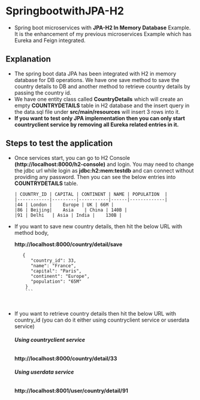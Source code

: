 # SpringbootwithJPA-H2
- Spring boot microservices with **JPA-H2 In Memory Database** Example. It is the enhancement of my previous microservices Example which has Eureka and Feign integrated.

## Explanation
- The spring boot data JPA has been integrated with H2 in memory database for DB operations. We have one save method to save the country details to DB and another method to retrieve country details by passing the country id.
- We have one entity class called **CountryDetails** which will create an empty **COUNTRYDETAILS** table in H2 database and the insert query in the data.sql file under **src/main/resources** will insert 3 rows into it. 
- **If you want to test only JPA implementation then you can only start countryclient service by removing all Eureka related entries in it.**

## Steps to test the application
- Once services start, you can go to H2 Console **(http://localhost:8000/h2-console)** and login. You may need to change the jdbc url while login as **jdbc:h2:mem:testdb** and can connect without providing any password. Then you can see the below entries into **COUNTRYDETAILS** table.

      | COUNTRY_ID | CAPITAL | CONTINENT | NAME | POPULATION  |
      |------------|---------|-----------|------|-------------|
      |44 | London |	Europe | UK | 66M |
      |86 |	Beijing|	Asia	| China | 140B |
      |91 |	Delhi	| Asia | India |	130B |

- If you want to save new country details, then hit the below URL with method body,


     **http://localhost:8000/country/detail/save**

   ```
      {
         "country_id": 33,
         "name": "France",
         "capital": "Paris",
         "continent": "Europe",
         "population": "65M"
       }
       ```
    
    
- If you want to retrieve country details then hit the below URL with country_id (you can do it either using countryclient service or userdata service)


     ###### ***Using countryclient service***


     **http://localhost:8000/country/detail/33**

     ###### ***Using userdata service***


     **http://localhost:8001/user/country/detail/91**
